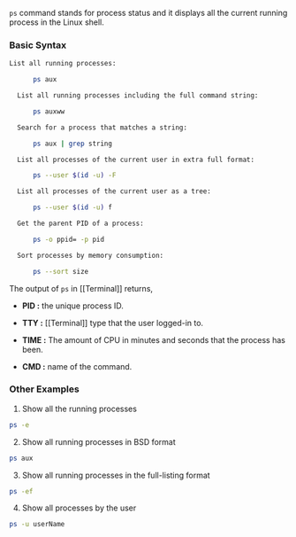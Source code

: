 `ps` command stands for process status and it displays all the current running process in the Linux shell.

### Basic Syntax

```bash
List all running processes:

      ps aux

  List all running processes including the full command string:

      ps auxww

  Search for a process that matches a string:

      ps aux | grep string

  List all processes of the current user in extra full format:

      ps --user $(id -u) -F

  List all processes of the current user as a tree:

      ps --user $(id -u) f

  Get the parent PID of a process:

      ps -o ppid= -p pid

  Sort processes by memory consumption:

      ps --sort size
```

The output of `ps` in [[Terminal]] returns, 

- **PID :** the unique process ID.

- **TTY :** [[Terminal]] type that the user logged-in to.

- **TIME :** The amount of CPU in minutes and seconds that the process has been.

- **CMD :** name of the command.

### Other Examples
1. Show all the running processes
```bash
ps -e
```

2. Show all running processes in BSD format
```bash
ps aux
```

3. Show all running processes in the full-listing format
```bash
ps -ef
```

4. Show all processes by the user
```bash
ps -u userName
```

